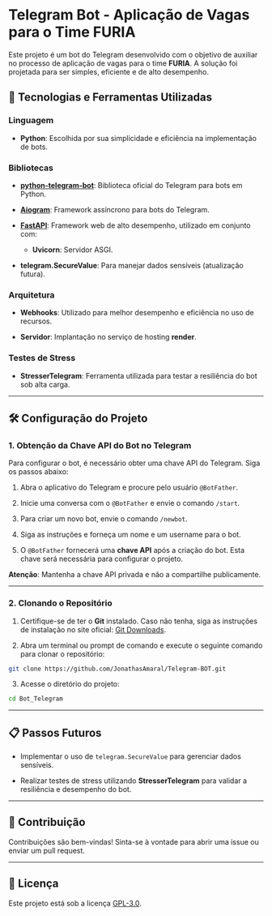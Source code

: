 
# Telegram Bot - Aplicação de Vagas para o Time FURIA

Este projeto é um bot do Telegram desenvolvido com o objetivo de auxiliar no processo de aplicação de vagas para o time **FURIA**. A solução foi projetada para ser simples, eficiente e de alto desempenho.

## 🚀 Tecnologias e Ferramentas Utilizadas

### Linguagem
- **Python**: Escolhida por sua simplicidade e eficiência na implementação de bots.

### Bibliotecas
- **[python-telegram-bot](https://python-telegram-bot.org/)**: Biblioteca oficial do Telegram para bots em Python.
  
- **[Aiogram](https://docs.aiogram.dev/)**: Framework assíncrono para bots do Telegram.
  
- **[FastAPI](https://fastapi.tiangolo.com/)**: Framework web de alto desempenho, utilizado em conjunto com:
  - **Uvicorn**: Servidor ASGI.
    
- **telegram.SecureValue**: Para manejar dados sensíveis (atualização futura).

### Arquitetura
- **Webhooks**: Utilizado para melhor desempenho e eficiência no uso de recursos.
  
- **Servidor**: Implantação no serviço de hosting **render**.

### Testes de Stress
- **StresserTelegram**: Ferramenta utilizada para testar a resiliência do bot sob alta carga.

---

## 🛠️ Configuração do Projeto

### 1. Obtenção da Chave API do Bot no Telegram
Para configurar o bot, é necessário obter uma chave API do Telegram. Siga os passos abaixo:

1. Abra o aplicativo do Telegram e procure pelo usuário `@BotFather`.
   
2. Inicie uma conversa com o `@BotFather` e envie o comando `/start`.
 
3. Para criar um novo bot, envie o comando `/newbot`.

4. Siga as instruções e forneça um nome e um username para o bot.

5. O `@BotFather` fornecerá uma **chave API** após a criação do bot. Esta chave será necessária para configurar o projeto.

**Atenção**: Mantenha a chave API privada e não a compartilhe publicamente.

---

### 2. Clonando o Repositório

1. Certifique-se de ter o **Git** instalado. Caso não tenha, siga as instruções de instalação no site oficial: [Git Downloads](https://git-scm.com/downloads).
   
2. Abra um terminal ou prompt de comando e execute o seguinte comando para clonar o repositório:

```bash
git clone https://github.com/JonathasAmaral/Telegram-BOT.git
```

3. Acesse o diretório do projeto:

```bash
cd Bot_Telegram
```

---

## 📋 Passos Futuros

- Implementar o uso de `telegram.SecureValue` para gerenciar dados sensíveis.
  
- Realizar testes de stress utilizando **StresserTelegram** para validar a resiliência e desempenho do bot.

---

## 🤝 Contribuição

Contribuições são bem-vindas! Sinta-se à vontade para abrir uma issue ou enviar um pull request.

---

## 📄 Licença

Este projeto está sob a licença [GPL-3.0](LICENSE).

